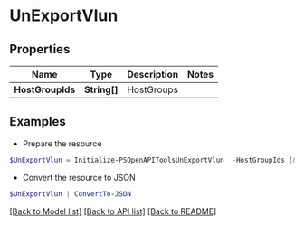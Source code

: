 # UnExportVlun
## Properties

Name | Type | Description | Notes
------------ | ------------- | ------------- | -------------
**HostGroupIds** | **String[]** | HostGroups | 

## Examples

- Prepare the resource
```powershell
$UnExportVlun = Initialize-PSOpenAPIToolsUnExportVlun  -HostGroupIds [&quot;host Group1&quot;,&quot;Host Group2&quot;]
```

- Convert the resource to JSON
```powershell
$UnExportVlun | ConvertTo-JSON
```

[[Back to Model list]](../README.md#documentation-for-models) [[Back to API list]](../README.md#documentation-for-api-endpoints) [[Back to README]](../README.md)

